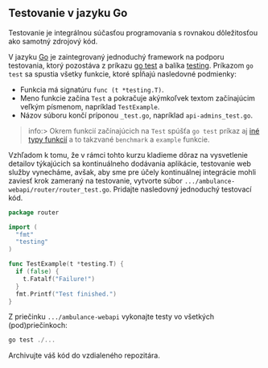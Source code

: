 ## Testovanie v jazyku Go

Testovanie je integrálnou súčasťou programovania s rovnakou dôležitosťou ako samotný zdrojový kód.

V jazyku [Go](https://go.dev/doc/tutorial/add-a-test) je zaintegrovaný jednoduchý framework na podporu testovania, ktorý pozostáva z príkazu [go test](https://pkg.go.dev/cmd/go#hdr-Test_packages) a balíka [testing](https://pkg.go.dev/testing).
Príkazom `go test` sa spustia všetky funkcie, ktoré spĺňajú nasledovné podmienky:

* Funkcia má signatúru `func (t *testing.T)`.
* Meno funkcie začína `Test` a pokračuje akýmkoľvek textom začínajúcim veľkým písmenom, napríklad `TestExample`.
* Názov súboru končí príponou `_test.go`, napríklad `api-admins_test.go`.

>info:> Okrem funkcií začínajúcich na `Test` spúšťa `go test` príkaz aj [iné typy funkcií](https://pkg.go.dev/cmd/go#hdr-Testing_functions) a to takzvané `benchmark` a `example` funkcie.

Vzhľadom k tomu, že v rámci tohto kurzu kladieme dôraz na vysvetlenie detailov týkajúcich sa kontinuálneho dodávania aplikácie, testovanie web služby vynecháme, avšak, aby sme pre účely kontinuálnej integrácie mohli zaviesť krok zameraný na testovanie, vytvorte súbor `.../ambulance-webapi/router/router_test.go`. Pridajte nasledovný jednoduchý testovací kód.

```go
package router

import (
  "fmt"
  "testing"
)

func TestExample(t *testing.T) {
  if (false) {
    t.Fatalf("Failure!")
  }
  fmt.Printf("Test finished.")
}
```

Z priečinku `.../ambulance-webapi` vykonajte testy vo všetkých (pod)priečinkoch:

```powershell
go test ./...
```

Archivujte váš kód do vzdialeného repozitára.
